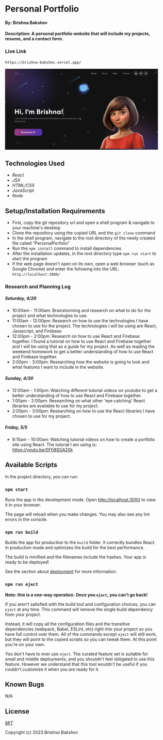 # Personal Portfolio

#### By: Brishna Bakshev

#### Description: A personal portfolio website that will include my projects, resume, and a contact form.

### Live Link
`https://brishna-bakshev.vercel.app/`

![](./portfolio.png)

## Technologies Used

* _React_
* _JSX_
* _HTML/CSS_
* _JavaScript_
* _Node_

## Setup/Installation Requirements

* First, copy the git repository url and open a shell program & navigate to your machine's desktop
* Clone the repository using the copied URL and the `git clone` command
* In the shell program, navigate to the root directory of the newly created file called "PersonalPorfolio"
* Run the `npm install` command to install dependencies
* After the installation updates, in the root directory type `npm run start` to start the program
* If the web page doesn't open on its own, open a web browser (such as Google Chrome) and enter the following into the URL: `http://localhost:3000/`

### Research and Planning Log

##### Saturday, 4/29

- 10:00am - 11:00am: Brainstorming and research on what to do for the project and what technologies to use.
- 11:00am - 12:00pm: Research on how to use the technologies I have chosen to use for the project. The technologies I will be using are React, Javascript, and Firebase
- 12:00pm - 2:00pm: Research on how to use React and Firebase together. I found a tutorial on how to use React and Firebase together and I will be using that as a guide for my project. As well as reading the weekend homework to get a better understanding of how to use React and Firebase together.
- 2:00pm - 3:00pm: Researching how the website is going to look and what features I want to include in the website.

##### Sunday, 4/30
- 12:00am - 1:00pm: Watching different tutorial videos on youtube to get a better understanding of how to use React and Firebase together.
- 1:00pm - 2:00pm: Researching on what other 'eye catching' React libraries are available to use for my project.
- 2:00pm - 3:00pm: Researching on how to use the React libraries I have chosen to use for my project.

##### Friday, 5/5
- 8:15am - 10:00am: Watching tutorial videos on how to create a portfolio site using React. The tutorial I am using is: https://youtu.be/0fYi8SGA20k

## Available Scripts

In the project directory, you can run:

### `npm start`

Runs the app in the development mode.
Open [http://localhost:3000](http://localhost:3000) to view it in your browser.

The page will reload when you make changes.
You may also see any lint errors in the console.

### `npm run build`

Builds the app for production to the `build` folder.
It correctly bundles React in production mode and optimizes the build for the best performance.

The build is minified and the filenames include the hashes.
Your app is ready to be deployed!

See the section about [deployment](https://facebook.github.io/create-react-app/docs/deployment) for more information.

### `npm run eject`

**Note: this is a one-way operation. Once you `eject`, you can't go back!**

If you aren't satisfied with the build tool and configuration choices, you can `eject` at any time. This command will remove the single build dependency from your project.

Instead, it will copy all the configuration files and the transitive dependencies (webpack, Babel, ESLint, etc) right into your project so you have full control over them. All of the commands except `eject` will still work, but they will point to the copied scripts so you can tweak them. At this point you're on your own.

You don't have to ever use `eject`. The curated feature set is suitable for small and middle deployments, and you shouldn't feel obligated to use this feature. However we understand that this tool wouldn't be useful if you couldn't customize it when you are ready for it.

## Known Bugs

N/A

## License

_[MIT](https://opensource.org/license/mit/)_

Copyright (c) 2023 _Brishna Bakshev_